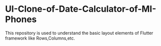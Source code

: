 # UI-Clone-of-Date-Calculator-of-MI-Phones
This repository is used to understand the basic layout elements of Flutter framework like Rows,Columns,etc.
